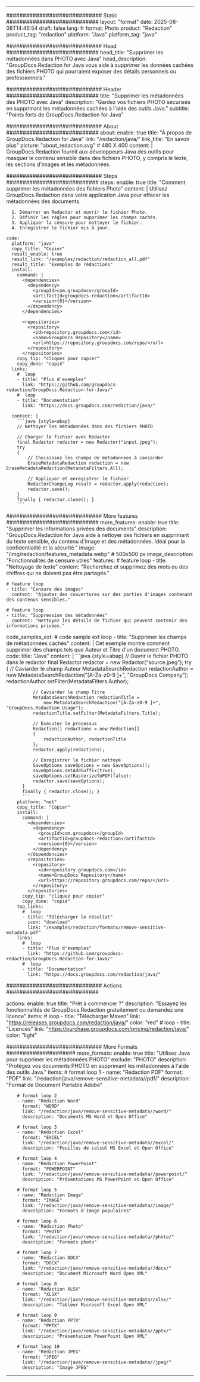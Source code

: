 
---
############################# Static ############################
layout: "format"
date:  2025-08-08T14:46:54
draft: false
lang: fr
format: Photo
product: "Redaction"
product_tag: "redaction"
platform: "Java"
platform_tag: "java"

############################# Head ############################
head_title: "Supprimer les métadonnées dans PHOTO avec Java"
head_description: "GroupDocs.Redaction for Java vous aide à supprimer les données cachées des fichiers PHOTO qui pourraient exposer des détails personnels ou professionnels."

############################# Header ############################
title: "Supprimer les métadonnées des PHOTO avec Java" 
description: "Gardez vos fichiers PHOTO sécurisés en supprimant les métadonnées cachées à l'aide des outils Java."
subtitle: "Points forts de GroupDocs.Redaction for Java" 

############################# About ############################
about:
    enable: true
    title: "À propos de GroupDocs.Redaction for Java"
    link: "/redaction/java/"
    link_title: "En savoir plus"
    picture: "about_redaction.svg" # 480 X 400
    content: |
       GroupDocs.Redaction fournit aux développeurs Java des outils pour masquer le contenu sensible dans des fichiers PHOTO, y compris le texte, les sections d'images et les métadonnées.

############################# Steps ############################
steps:
    enable: true
    title: "Comment supprimer les métadonnées des fichiers Photo"
    content: |
      Utilisez GroupDocs.Redaction dans votre application Java pour effacer les métadonnées des documents.
      
      1. Démarrer un Redactor et ouvrir le fichier Photo.
      2. Définir les règles pour supprimer les champs cachés.
      3. Appliquer la censure pour nettoyer le fichier.
      4. Enregistrer le fichier mis à jour.
   
    code:
      platform: "java"
      copy_title: "Copier"
      result_enable: true
      result_link: "/examples/redaction/redaction_all.pdf"
      result_title: "Exemples de rédactions"
      install:
        command: |
          <dependencies>
            <dependency>
              <groupId>com.groupdocs</groupId>
              <artifactId>groupdocs-redaction</artifactId>
              <version>{0}</version>
            </dependency>
          </dependencies>

          <repositories>
            <repository>
              <id>repository.groupdocs.com</id>
              <name>GroupDocs Repository</name>
              <url>https://repository.groupdocs.com/repo/</url>
            </repository>
          </repositories>
        copy_tip: "cliquez pour copier"
        copy_done: "copié"
      links:
        #  loop
        - title: "Plus d'exemples"
          link: "https://github.com/groupdocs-redaction/GroupDocs.Redaction-for-Java/"
        #  loop
        - title: "Documentation"
          link: "https://docs.groupdocs.com/redaction/java/"
          
      content: |
        ```java {style=abap}
        // Nettoyer les métadonnées dans des fichiers PHOTO

        // Charger le fichier avec Redactor
        final Redactor redactor = new Redactor("input.jpeg");
        try
        {
            // Choisissez les champs de métadonnées à caviarder
            EraseMetadataRedaction redaction = new EraseMetadataRedaction(MetadataFilters.All);

            // Appliquer et enregistrer le fichier
            RedactorChangeLog result = redactor.apply(redaction);
            redactor.save();
        }
        finally { redactor.close(); }
        ```            


############################# More features ############################
more_features:
  enable: true
  title: "Supprimer les informations privées des documents"
  description: "GroupDocs.Redaction for Java aide à nettoyer des fichiers en supprimant du texte sensible, du contenu d'image et des métadonnées. Idéal pour la confidentialité et la sécurité."
  image: "/img/redaction/features_metadata.webp" # 500x500 px
  image_description: "Fonctionnalités de censure utiles"
  features:
    # feature loop
    - title: "Nettoyage de texte"
      content: "Recherchez et supprimez des mots ou des chiffres qui ne doivent pas être partagés."

    # feature loop
    - title: "Censure des images"
      content: "Ajoutez des couvertures sur des parties d'images contenant des contenus sensibles."

    # feature loop
    - title: "Suppression des métadonnées"
      content: "Nettoyez les détails de fichier qui peuvent contenir des informations privées."
      
  code_samples_ext:
    # code sample ext loop
    - title: "Supprimer les champs de métadonnées cachés"
      content: |
        Cet exemple montre comment supprimer des champs tels que Auteur et Titre d'un document PHOTO.
      code:
        title: "Java"
        content: |
          ```java {style=abap}
          //  Ouvrir le fichier PHOTO dans le redactor
          final Redactor redactor = new Redactor("source.jpeg");
          try
          {
              // Caviarder le champ Auteur
              MetadataSearchRedaction redactionAuthor = 
                  new MetadataSearchRedaction("[A-Za-z0-9 ]+", "GroupDocs Company");
              redactionAuthor.setFilter(MetadataFilters.Author);

              // Caviarder le champ Titre
              MetadataSearchRedaction redactionTitle = 
                  new MetadataSearchRedaction("[A-Za-z0-9 ]+", "GroupDocs.Redaction Usage");
              redactionTitle.setFilter(MetadataFilters.Title);

              // Exécuter le processus
              Redaction[] redactions = new Redaction[]
              {
                  redactionAuthor, redactionTitle
              };
              redactor.apply(redactions);

              // Enregistrer le fichier nettoyé
              SaveOptions saveOptions = new SaveOptions();
              saveOptions.setAddSuffix(true);
              saveOptions.setRasterizeToPDF(false);
              redactor.save(saveOptions);
          }
          finally { redactor.close(); }
          ```
        platform: "net"
        copy_title: "Copier"
        install:
          command: |
            <dependencies>
              <dependency>
                <groupId>com.groupdocs</groupId>
                <artifactId>groupdocs-redaction</artifactId>
                <version>{0}</version>
              </dependency>
            </dependencies>
            <repositories>
              <repository>
                <id>repository.groupdocs.com</id>
                <name>GroupDocs Repository</name>
                <url>https://repository.groupdocs.com/repo/</url>
              </repository>
            </repositories>
          copy_tip: "cliquez pour copier"
          copy_done: "copié"
        top_links:
          #  loop
          - title: "Télécharger le résultat"
            icon: "download"
            link: "/examples/redaction/formats/remove-sensitive-metadata.pdf"
        links:
          #  loop
          - title: "Plus d'exemples"
            link: "https://github.com/groupdocs-redaction/GroupDocs.Redaction-for-Java/"
          #  loop
          - title: "Documentation"
            link: "https://docs.groupdocs.com/redaction/java/"


############################# Actions ############################

actions:
  enable: true
  title: "Prêt à commencer ?"
  description: "Essayez les fonctionnalités de GroupDocs.Redaction gratuitement ou demandez une licence"
  items:
    #  loop
    - title: "Télécharger Maven"
      link: "https://releases.groupdocs.com/redaction/java/"
      color: "red"
        #  loop
    - title: "Licences"
      link: "https://purchase.groupdocs.com/pricing/redaction/java/"
      color: "light"


############################# More Formats #####################
more_formats:
    enable: true
    title: "Utilisez Java pour supprimer les métadonnées PHOTO"
    exclude: "PHOTO"
    description: "Protégez vos documents PHOTO en supprimant les métadonnées à l'aide des outils Java."
    items: 
        # format loop 1
        - name: "Rédaction PDF"
          format: "PDF"
          link: "/redaction/java/remove-sensitive-metadata//pdf/"
          description: "Format de Document Portable Adobe"

        # format loop 2
        - name: "Rédaction Word"
          format: "WORD"
          link: "/redaction/java/remove-sensitive-metadata//word/"
          description: "Documents MS Word et Open Office"
          
        # format loop 3
        - name: "Rédaction Excel"
          format: "EXCEL"
          link: "/redaction/java/remove-sensitive-metadata//excel/"
          description: "Feuilles de calcul MS Excel et Open Office"

        # format loop 4
        - name: "Rédaction PowerPoint"
          format: "POWERPOINT"
          link: "/redaction/java/remove-sensitive-metadata//powerpoint/"
          description: "Présentations MS PowerPoint et Open Office"

        # format loop 5
        - name: "Rédaction Image"
          format: "IMAGE"
          link: "/redaction/java/remove-sensitive-metadata//image/"
          description: "Formats d'image populaires"

        # format loop 6
        - name: "Rédaction Photo"
          format: "PHOTO"
          link: "/redaction/java/remove-sensitive-metadata//photo/"
          description: "Formats photo"

        # format loop 7
        - name: "Rédaction DOCX"
          format: "DOCX"
          link: "/redaction/java/remove-sensitive-metadata//docx/"
          description: "Document Microsoft Word Open XML"
          
        # format loop 8
        - name: "Rédaction XLSX"
          format: "XLSX"
          link: "/redaction/java/remove-sensitive-metadata//xlsx/"
          description: "Tableur Microsoft Excel Open XML"
          
        # format loop 9
        - name: "Rédaction PPTX"
          format: "PPTX"
          link: "/redaction/java/remove-sensitive-metadata//pptx/"
          description: "Présentation PowerPoint Open XML"

        # format loop 10
        - name: "Rédaction JPEG"
          format: "JPEG"
          link: "/redaction/java/remove-sensitive-metadata//jpeg/"
          description: "Image JPEG"


---
